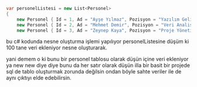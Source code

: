 
```csharp
var personelListesi = new List<Personel>
{
    new Personel { Id = 1, Ad = "Ayşe Yılmaz", Pozisyon = "Yazılım Geliştirici", Yas = 28 },
    new Personel { Id = 2, Ad = "Mehmet Demir", Pozisyon = "Veri Analisti", Yas = 32 },
    new Personel { Id = 3, Ad = "Zeynep Kaya", Pozisyon = "Proje Yöneticisi", Yas = 35 },
```

bu c# kodunda nesne oluşturma işlemi yapılıyor personelListesine düşüm ki 100 tane veri ekleniyor nesne oluşturarak.

yani demem o ki bunu bir personel tablosu olarak düşün içine veri ekleniyor ya new new diye diye bunu da her satır olarak düşün illa bir basit bir projede sql de tablo oluşturmak zorunda değilsin ondan böyle sahte veriler ile de aynı çıktıyı elde edebilirsin.